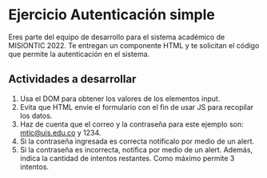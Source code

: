 # Ejercicio Autenticación simple

Eres parte del equipo de desarrollo para el sistema académico de MISIONTIC 2022. Te entregan un componente HTML y te solicitan el código que permite la autenticación en el sistema.

## Actividades a desarrollar

1. Usa el DOM para obtener los valores de los elementos input.
2. Evita que HTML envie el formulario con el fin de usar JS para recopilar los datos.
3. Haz de cuenta que el correo y la contraseña para este ejemplo son: mtic@uis.edu.co y 1234.
4. Si la contraseña ingresada es correcta notificalo por medio de un alert.
5. Si la contraseña es incorrecta, notifica por medio de un alert. Además, indica la cantidad de intentos restantes. Como máximo permite 3 intentos.